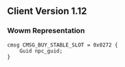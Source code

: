 ## Client Version 1.12

### Wowm Representation
```rust,ignore
cmsg CMSG_BUY_STABLE_SLOT = 0x0272 {
    Guid npc_guid;    
}

```
